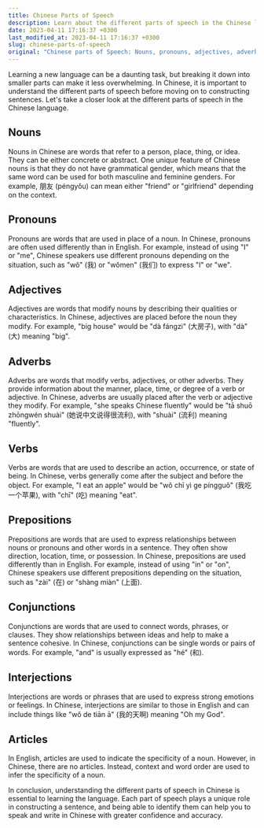 ```yaml
---
title: Chinese Parts of Speech
description: Learn about the different parts of speech in the Chinese language, including nouns, pronouns, adjectives, adverbs, verbs, prepositions, conjunctions, interjections, and articles.
date: 2023-04-11 17:16:37 +0300
last_modified_at: 2023-04-11 17:16:37 +0300
slug: chinese-parts-of-speech
original: "Chinese parts of Speech: Nouns, pronouns, adjectives, adverbs, verbs, prepositions, conjunctions, interjections, articles"
---
```

Learning a new language can be a daunting task, but breaking it down into smaller parts can make it less overwhelming. In Chinese, it is important to understand the different parts of speech before moving on to constructing sentences. Let's take a closer look at the different parts of speech in the Chinese language.

## Nouns

Nouns in Chinese are words that refer to a person, place, thing, or idea. They can be either concrete or abstract. One unique feature of Chinese nouns is that they do not have grammatical gender, which means that the same word can be used for both masculine and feminine genders. For example, 朋友 (péngyǒu) can mean either "friend" or "girlfriend" depending on the context.

## Pronouns

Pronouns are words that are used in place of a noun. In Chinese, pronouns are often used differently than in English. For example, instead of using "I" or "me", Chinese speakers use different pronouns depending on the situation, such as "wǒ" (我) or "wǒmen" (我们) to express "I" or "we".

## Adjectives

Adjectives are words that modify nouns by describing their qualities or characteristics. In Chinese, adjectives are placed before the noun they modify. For example, "big house" would be "dà fángzi" (大房子), with "dà" (大) meaning "big".

## Adverbs

Adverbs are words that modify verbs, adjectives, or other adverbs. They provide information about the manner, place, time, or degree of a verb or adjective. In Chinese, adverbs are usually placed after the verb or adjective they modify. For example, "she speaks Chinese fluently" would be "tā shuō zhōngwén shuài" (她说中文说得很流利), with "shuài" (流利) meaning "fluently".

## Verbs

Verbs are words that are used to describe an action, occurrence, or state of being. In Chinese, verbs generally come after the subject and before the object. For example, "I eat an apple" would be "wǒ chī yì ge píngguǒ" (我吃一个苹果), with "chī" (吃) meaning "eat".

## Prepositions

Prepositions are words that are used to express relationships between nouns or pronouns and other words in a sentence. They often show direction, location, time, or possession. In Chinese, prepositions are used differently than in English. For example, instead of using "in" or "on", Chinese speakers use different prepositions depending on the situation, such as "zài" (在) or "shàng miàn" (上面).

## Conjunctions

Conjunctions are words that are used to connect words, phrases, or clauses. They show relationships between ideas and help to make a sentence cohesive. In Chinese, conjunctions can be single words or pairs of words. For example, "and" is usually expressed as "hé" (和).

## Interjections

Interjections are words or phrases that are used to express strong emotions or feelings. In Chinese, interjections are similar to those in English and can include things like "wǒ de tiān ā" (我的天啊) meaning "Oh my God".

## Articles

In English, articles are used to indicate the specificity of a noun. However, in Chinese, there are no articles. Instead, context and word order are used to infer the specificity of a noun.

In conclusion, understanding the different parts of speech in Chinese is essential to learning the language. Each part of speech plays a unique role in constructing a sentence, and being able to identify them can help you to speak and write in Chinese with greater confidence and accuracy.